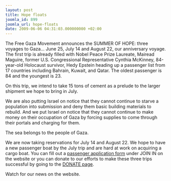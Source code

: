```yaml
---
layout: post
title: Hope floats
joomla_id: 899
joomla_url: hope-floats
date: 2009-06-06 04:31:03.000000000 +02:00
---
```

The Free Gaza Movement announces the SUMMER OF HOPE: three voyages to Gaza... June 25, July 14 and August 22, our anniversary voyage. The first trip is already filled with Nobel Peace Prize Laureate, Mairead Maguire, former U.S. Congressional Representative Cynthia McKinney, 84-year-old Holocaust survivor, Hedy Epstein heading up a passenger list from 17 countries including Bahrain, Kuwait, and Qatar. The oldest passenger is 84 and the youngest is 23.
<p>On this trip, we intend to take 15 tons of cement as a prelude to the larger shipment we hope to bring in July.</p>
<p>We are also putting Israel on notice that they cannot continue to starve a population into submission and deny them basic building materials to rebuild. And we put Israel on notice that they cannot continue to make money on their occupation of Gaza by forcing supplies to come through their portals and charging for them.</p>
<p>The sea belongs to the people of Gaza.</p>
<p>We are now taking reservations for July 14 and August 22. We hope to have a new passenger boat by the July trip and are hard at work on acquiring a cargo boat. You can fill out a <a title="Application form" href="en/join-in/application-form">passenger application form</a> under JOIN IN on the website or you can donate to our efforts to make these three trips successful by going to the <a title="Donate" href="donate">DONATE page</a>.</p>
<p>Watch for our news on the website.</p>
